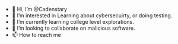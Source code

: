 - 👋 Hi, I’m @Cadenstary
- 👀 I’m interested in Learning about cybersecuirty, or doing testing.
- 🌱 I’m currently learning college level explorations.
- 💞️ I’m looking to collaborate on malicious software.
- 📫 How to reach me 

<!---
Cadenstary/Cadenstary is a ✨ special ✨ repository because its `README.md` (this file) appears on your GitHub profile.
You can click the Preview link to take a look at your changes.
--->
